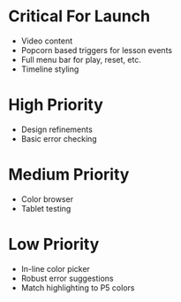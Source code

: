 Critical For Launch
===================

* Video content
* Popcorn based triggers for lesson events
* Full menu bar for play, reset, etc.
* Timeline styling

High Priority
=============

* Design refinements
* Basic error checking

Medium Priority
===============

* Color browser
* Tablet testing

Low Priority
============

* In-line color picker
* Robust error suggestions
* Match highlighting to P5 colors
